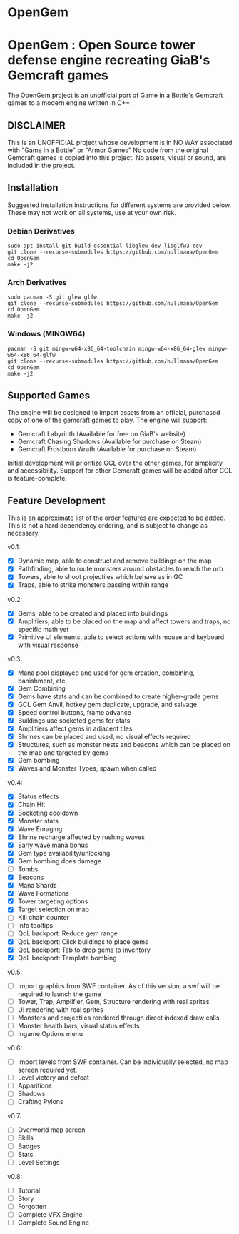 # OpenGem

OpenGem : Open Source tower defense engine recreating GiaB's Gemcraft games
=====

The OpenGem project is an unofficial port of Game in a Bottle's Gemcraft games to a modern engine written in C++.

## DISCLAIMER
This is an UNOFFICIAL project whose development is in NO WAY associated with "Game in a Bottle" or "Armor Games"
No code from the original Gemcraft games is copied into this project.
No assets, visual or sound, are included in the project.

## Installation
Suggested installation instructions for different systems are provided below. These may not work on all systems, use at your own risk.

### Debian Derivatives
```
sudo apt install git build-essential libglew-dev libglfw3-dev
git clone --recurse-submodules https://github.com/nullmana/OpenGem
cd OpenGem
make -j2
```

### Arch Derivatives
```
sudo pacman -S git glew glfw
git clone --recurse-submodules https://github.com/nullmana/OpenGem
cd OpenGem
make -j2
```

### Windows (MINGW64)
```
pacman -S git mingw-w64-x86_64-toolchain mingw-w64-x86_64-glew mingw-w64-x86_64-glfw
git clone --recurse-submodules https://github.com/nullmana/OpenGem
cd OpenGem
make -j2
```

## Supported Games
The engine will be designed to import assets from an official, purchased copy of one of the gemcraft games to play.
The engine will support:
 * Gemcraft Labyrinth (Available for free on GiaB's website)
 * Gemcraft Chasing Shadows (Available for purchase on Steam)
 * Gemcraft Frostborn Wrath (Available for purchase on Steam)

Initial development will prioritize GCL over the other games, for simplicity and accessibility.
Support for other Gemcraft games will be added after GCL is feature-complete.

## Feature Development

This is an approximate list of the order features are expected to be added.
This is not a hard dependency ordering, and is subject to change as necessary.

v0.1:
- [x] Dynamic map, able to construct and remove buildings on the map
- [x] Pathfinding, able to route monsters around obstacles to reach the orb
- [x] Towers, able to shoot projectiles which behave as in GC
- [x] Traps, able to strike monsters passing within range

v0.2:
- [x] Gems, able to be created and placed into buildings
- [x] Amplifiers, able to be placed on the map and affect towers and traps, no specific math yet
- [x] Primitive UI elements, able to select actions with mouse and keyboard with visual response

v0.3:
- [x] Mana pool displayed and used for gem creation, combining, banishment, etc.
- [x] Gem Combining
- [x] Gems have stats and can be combined to create higher-grade gems
- [x] GCL Gem Anvil, hotkey gem duplicate, upgrade, and salvage
- [x] Speed control buttons, frame advance
- [x] Buildings use socketed gems for stats
- [x] Amplifiers affect gems in adjacent tiles
- [x] Shrines can be placed and used, no visual effects required
- [x] Structures, such as monster nests and beacons which can be placed on the map and targeted by gems
- [x] Gem bombing
- [x] Waves and Monster Types, spawn when called

v0.4:
- [x] Status effects
- [x] Chain Hit
- [x] Socketing cooldown
- [x] Monster stats
- [x] Wave Enraging
- [x] Shrine recharge affected by rushing waves
- [x] Early wave mana bonus
- [x] Gem type availability/unlocking
- [x] Gem bombing does damage
- [ ] Tombs
- [x] Beacons
- [x] Mana Shards
- [x] Wave Formations
- [x] Tower targeting options
- [x] Target selection on map
- [ ] Kill chain counter
- [ ] Info tooltips
- [ ] QoL backport: Reduce gem range
- [x] QoL backport: Click buildings to place gems
- [x] QoL backport: Tab to drop gems to inventory
- [x] QoL backport: Template bombing

v0.5:
- [ ] Import graphics from SWF container. As of this version, a swf will be required to launch the game
- [ ] Tower, Trap, Amplifier, Gem, Structure rendering with real sprites
- [ ] UI rendering with real sprites
- [ ] Monsters and projectiles rendered through direct indexed draw calls
- [ ] Monster health bars, visual status effects
- [ ] Ingame Options menu

v0.6:
- [ ] Import levels from SWF container. Can be individually selected, no map screen required yet.
- [ ] Level victory and defeat
- [ ] Apparitions
- [ ] Shadows
- [ ] Crafting Pylons

v0.7:
- [ ] Overworld map screen
- [ ] Skills
- [ ] Badges
- [ ] Stats
- [ ] Level Settings

v0.8:
- [ ] Tutorial
- [ ] Story
- [ ] Forgotten
- [ ] Complete VFX Engine
- [ ] Complete Sound Engine
